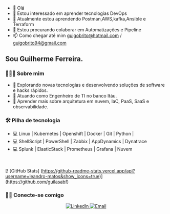 - 👋 Olá
- 👀 Estou interessado em aprender tecnologias DevOps
- 🌱 Atualmente estou aprendendo Postman,AWS,kafka,Ansible e Terraform
- 💞️ Estou procurando colaborar em Automatizações e Pipeline
- 📫 Como chegar até mim guigobrito@hotmail.com / guigobrito94@gmail.com


<h2> Sou Guilherme Ferreira. </h2>

<h3> 👨🏻‍💻 Sobre mim </h3>

- 🤔  Explorando novas tecnologias e desenvolvendo soluções de software e hacks rápidos.
- 💼  Atuando como Engenheiro de TI no banco Itáu.
- 🌱  Aprender mais sobre arquitetura em nuvem, IaC, PaaS, SaaS e observabilidade.

<h3> 🛠 Pilha de tecnologia </h3>

- 💻  Linux | Kubernetes | Openshift | Docker | Git | Python |
- 💻  ShellScript | PowerShell | Zabbix | AppDynamics | Dynatrace
- 💻  Splunk | ElasticStack | Prometheus | Grafana | Nuvem

<br/>

[! [GitHub Stats] (https://github-readme-stats.vercel.app/api?username=leandro-matos&show_icons=true)] (https://github.com/guilasabf)

<h3> 🤝🏻 Conecte-se comigo </h3>

<p align = "center">
<a href="https://www.linkedin.com/in/guilherme-b-337837146/"> <img alt = "LinkedIn" src = "https://img.shields.io/badge/LinkedIn-Leandro % 20Matos% 20Pereira-blue? Style = flat-square & logo = linkedin "> </a>
<a href="mailto:guigobrito94@gmail.com"> <img alt = "Email" src = "https://img.shields.io/badge/Email-leandromatpereira@hotmail.com-blue?style=flat- square & logo = gmail "> </a>
</p>
